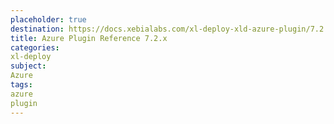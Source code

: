 ```yaml
---
placeholder: true
destination: https://docs.xebialabs.com/xl-deploy-xld-azure-plugin/7.2.x/azurePluginManual.html
title: Azure Plugin Reference 7.2.x
categories:
xl-deploy
subject:
Azure
tags:
azure
plugin
---
```

